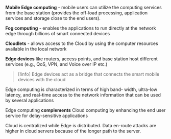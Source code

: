 **Mobile Edge computing** - mobile users can utilize the computing services from the base station
(provides the off-load processing, application services and storage close to the end users).

**Fog computing** - enables the applications to run directly at the network edge through billions of smart connected devices

**Cloudlets** - allows access to the Cloud by using the computer resources available in the local network


**Edge devices** like routers, access points, and base station host different services (e.g., QoS, VPN, and Voice over IP etc.)

>[!info] Edge devices act as a bridge that connects the smart mobile devices with the cloud

Edge computing is characterized in terms of high band- width, ultra-low latency, and real-time access to the network information that can be used by several applications

Edge computing **complements** Cloud computing by enhancing the end user service for delay-sensitive applications

Cloud is centralized while Edge is distributed.
Data en-route attacks are higher in cloud servers because of the longer path to the server.
